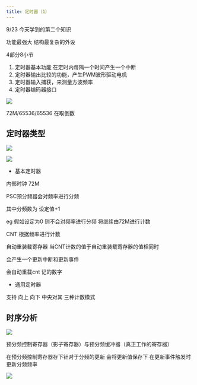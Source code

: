 ```yaml
---
title: 定时器（1）
---
```


9/23 今天学到的第二个知识

功能最强大 结构最复杂的外设

4部分8小节

1. 定时器基本功能 在定时内每隔一个时间产生一个中断
2. 定时器输出比较的功能，产生PWM波形驱动电机
3. 定时器输入捕获，来测量方波频率
4. 定时器编码器接口

![](https://pic.imgdb.cn/item/650e984ac458853aef044f47.jpg)

72M/65536/65536 在取倒数

## 定时器类型

![](https://pic.imgdb.cn/item/650e984ac458853aef044f56.jpg)

![](https://pic.imgdb.cn/item/650e984ac458853aef044f63.jpg)

- 基本定时器

内部时钟 72M

PSC预分频器会对频率进行分频

其中分频数为 设定值+1

eg 假如设定为0 则不会对频率进行分频 将继续由72M进行计数

CNT 根据频率进行计数

自动重装载寄存器 当CNT计数的值于自动重装载寄存器的值相同时

会产生一个更新中断和更新事件

会自动重载cnt 记的数字 

- 通用定时器

支持 向上 向下 中央对其 三种计数模式

## 时序分析

![](https://pic.imgdb.cn/item/650e984ac458853aef044f82.jpg)

预分频控制寄存器（影子寄存器）与预分频缓冲器（真正工作的寄存器）

在预分频控制寄存器存下针对于分频的更新 会将更新值保存下 在更新事件触发时 更新分频频率

![](https://pic.imgdb.cn/item/650e984ac458853aef044f6f.jpg)

